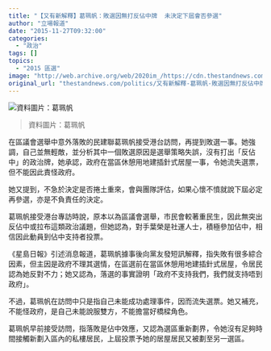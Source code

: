 ```yaml
---
title: "【又有新解釋】葛珮帆：敗選因無打反佔中牌  未決定下屆會否參選"
author: "立場報道"
date: "2015-11-27T09:32:00"
categories:
  - "政治"
tags: []
topics:
  - "2015 區選"
image: "http://web.archive.org/web/2020im_/https://cdn.thestandnews.com/media/photos/cache/E8919BE78FAEE5B886_LBIKu_1200x0.png"
original_url: "thestandnews.com/politics/又有新解釋-葛珮帆-敗選因無打反佔中牌-未決定下屆會否參選"
---
```

![資料圖片：葛珮帆](http://web.archive.org/web/2020im_/https://cdn.thestandnews.com/media/photos/cache/E8919BE78FAEE5B886_LBIKu_1200x0.png)

> 資料圖片：葛珮帆

在區議會選舉中意外落敗的民建聯葛珮帆接受港台訪問，再提到敗選一事。她強調，自己並無輕敵，並分析其中一個敗選原因是選舉策略失誤，沒有打出「反佔中」的政治牌，她承認，政府在當區休憩用地建插針式居屋一事，令她流失選票，但不能因此責怪政府。

她又提到，不急於決定是否捲土重來，會與團隊評估，如果心懷不憤就說下屆必定再參選，亦是不負責任的決定。

葛珮帆接受港台專訪時說，原本以為區議會選舉，市民會較著重民生，因此無突出反佔中或拉布這類政治議題，但她認為，對手葉榮是社運人士，積極參加佔中，相信因此動員到佔中支持者投票。

《星島日報》引述消息報道，葛珮帆據事後向黨友發短訊解釋，指失敗有很多綜合因素，但主因是政府不理其選情，在區選前在當區休憩用地建插針式居屋，令居民認為她反對不力；她又認為，落選的事實證明「政府不支持我們，我們就支持唔到政府」。

不過，葛珮帆在訪問中只是指自己未能成功處理事件，因而流失選票。她又補充，不能怪政府，是自己未能說服雙方，不能擔當好橋樑角色。

葛珮帆早前接受訪問，指落敗是佔中效應，又認為選區重新劃界，令她沒有足夠時間接觸新劃入區內的私樓居民，上屆投票予她的居屋居民又被劃至另一選區。